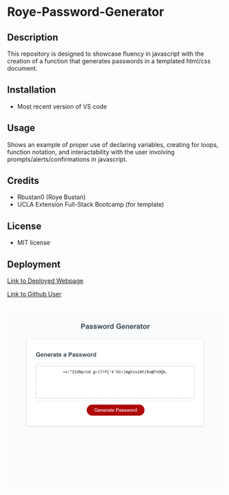 # Roye-Password-Generator

## Description
This repository is designed to showcase fluency in javascript with the creation of a function that generates passwords in a templated html/css document.

## Installation
* Most recent version of VS code


## Usage

Shows an example of proper use of declaring variables, creating for loops, function notation, and interactability with the user involving prompts/alerts/confirmations in javascript.


## Credits

* Rbustan0 (Roye Bustan)
* UCLA Extension Full-Stack Bootcamp (for template)

## License

* MIT license



## Deployment

[Link to Deployed Webpage](https://rbustan0.github.io/Roye-Password-Generator/) <br />

[Link to Github User](https://github.com/Rbustan0) <br /><br />

![Alt text](assets/image/_C__Users_royeb_OneDrive_Desktop_bootcamp_Homework_Module_3_Challenge_Roye-Password-Generator_index.html.png)